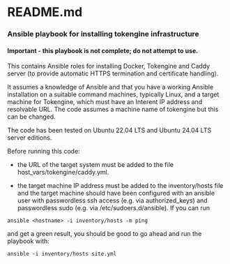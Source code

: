 # README.md

### Ansible playbook for installing tokengine infrastructure

#### Important - this playbook is not complete; do not attempt to use.

This contains Ansible roles for installing Docker, Tokengine and Caddy server (to provide automatic HTTPS termination and certificate handling).

It assumes a knowledge of Ansible and that you have a working Ansible installation on a suitable command machines, typically Linux, and a target machine for Tokengine, which must have an Interent IP address and resolvable URL. The code assumes a machine name of tokengine but this can be changed.

The code has been tested on Ubuntu 22.04 LTS and Ubuntu 24.04 LTS server editions.

Before running this code:

- the URL of the target system must be added to the file host_vars/tokengine/caddy.yml. 

- the target machine IP address must be added to the inventory/hosts file and the target machine should have been configured with an ansible user with passwordless ssh access (e.g. via authorized_keys) and passwordless sudo (e.g. via /etc/sudoers.d/ansible). If you can run 

`ansible <hostname> -i inventory/hosts -m ping`

and get a green result, you should be good to go ahead and run the playbook with:

 `ansible -i inventory/hosts site.yml`
